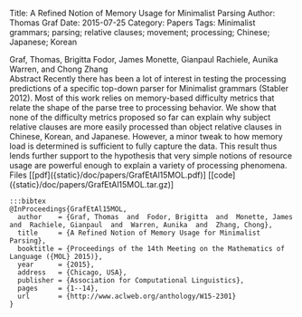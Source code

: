 Title: A Refined Notion of Memory Usage for Minimalist Parsing
Author: Thomas Graf
Date: 2015-07-25
Category: Papers
Tags: Minimalist grammars; parsing; relative clauses; movement; processing; Chinese; Japanese; Korean

<div markdown class="authors">
Graf, Thomas, Brigitta Fodor, James Monette, Gianpaul Rachiele, Aunika Warren, and Chong Zhang
</div>

<div markdown class="abstract">
<span id="abstract-title">Abstract</span>
Recently there has been a lot of interest in testing the processing predictions of a specific top-down parser for Minimalist grammars (Stabler 2012).
Most of this work relies on memory-based difficulty metrics that relate the shape of the parse tree to processing behavior.
We show that none of the difficulty metrics proposed so far can explain why subject relative clauses are more easily processed than object relative clauses in Chinese, Korean, and Japanese.
However, a minor tweak to how memory load is determined is sufficient to fully capture the data.
This result thus lends further support to the hypothesis that very simple notions of resource usage are powerful enough to explain a variety of processing phenomena.
</div>

<div markdown class="files">
<span id="files-title">Files</span>
[[pdf]({static}/doc/papers/GrafEtAl15MOL.pdf)]
[[code]({static}/doc/papers/GrafEtAl15MOL.tar.gz)]
</div>

~~~
:::bibtex
@InProceedings{GrafEtAl15MOL,
  author    = {Graf, Thomas  and  Fodor, Brigitta  and  Monette, James  and  Rachiele, Gianpaul  and  Warren, Aunika  and  Zhang, Chong},
  title     = {A Refined Notion of Memory Usage for Minimalist Parsing},
  booktitle = {Proceedings of the 14th Meeting on the Mathematics of Language ({MOL} 2015)},
  year      = {2015},
  address   = {Chicago, USA},
  publisher = {Association for Computational Linguistics},
  pages     = {1--14},
  url       = {http://www.aclweb.org/anthology/W15-2301}
}
~~~
